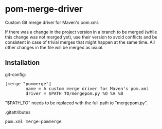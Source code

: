 pom-merge-driver
================

Custom Git merge driver for Maven's pom.xml.

If there was a change in the project version in a
branch to be merged (while this change was not merged
yet), use their version to avoid conflicts and be
consistent in case of trivial merges that might happen
at the same time. All other changes in the file will
be merged as usual.

Installation
-------------

git-config:
<pre>
[merge "pommerge"]
        name = A custom merge driver for Maven's pom.xml
        driver = $PATH_TO/mergepom.py %O %A %B
</pre>
"$PATH_TO" needs to be replaced with the full path to "mergepom.py".

.gitattributes
<pre>
pom.xml merge=pommerge
</pre>
